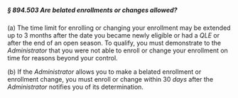 ##### § 894.503 Are belated enrollments or changes allowed? #####

(a) The time limit for enrolling or changing your enrollment may be extended up to 3 months after the date you became newly eligible or had a *QLE* or after the end of an open season. To qualify, you must demonstrate to the *Administrator* that you were not able to enroll or change your enrollment on time for reasons beyond your control.

(b) If the *Administrator* allows you to make a belated enrollment or enrollment change, you must enroll or change within 30 *days* after the *Administrator* notifies you of its determination.